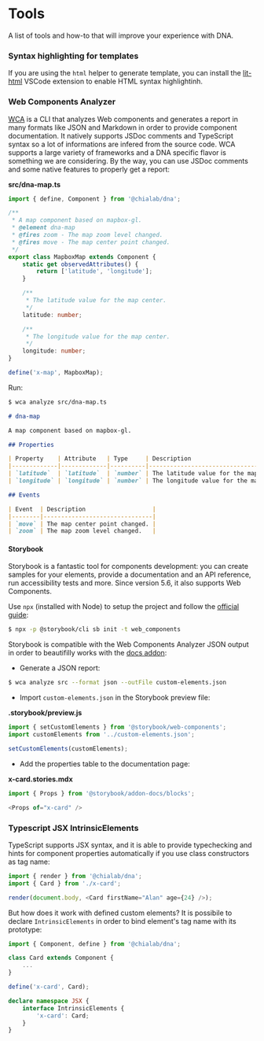 # Tools

A list of tools and how-to that will improve your experience with DNA.

### Syntax highlighting for templates

If you are using the `html` helper to generate template, you can install the [lit-html](https://github.com/mjbvz/vscode-lit-html) VSCode extension to enable HTML syntax highlightinh.

### Web Components Analyzer

[WCA](https://www.npmjs.com/package/web-component-analyzer) is a CLI that analyzes Web components and generates a report in many formats like JSON and Markdown in order to provide component documentation. It natively supports JSDoc comments and TypeScript syntax so a lot of informations are infered from the source code. WCA supports a large variety of frameworks and a DNA specific flavor is something we are considering. By the way, you can use JSDoc comments and some native features to properly get a report:

**src/dna-map.ts**
```ts
import { define, Component } from '@chialab/dna';

/**
 * A map component based on mapbox-gl.
 * @element dna-map
 * @fires zoom - The map zoom level changed.
 * @fires move - The map center point changed.
 */
export class MapboxMap extends Component {
    static get observedAttributes() {
        return ['latitude', 'longitude'];
    }

    /**
     * The latitude value for the map center.
     */
    latitude: number;

    /**
     * The longitude value for the map center.
     */
    longitude: number;
}

define('x-map', MapboxMap);
```

Run:

```sh
$ wca analyze src/dna-map.ts
```

```md
# dna-map

A map component based on mapbox-gl.

## Properties

| Property    | Attribute   | Type     | Description                             |
|-------------|-------------|----------|-----------------------------------------|
| `latitude`  | `latitude`  | `number` | The latitude value for the map center.  |
| `longitude` | `longitude` | `number` | The longitude value for the map center. |

## Events

| Event  | Description                   |
|--------|-------------------------------|
| `move` | The map center point changed. |
| `zoom` | The map zoom level changed.   |
```


#### Storybook

Storybook is a fantastic tool for components development: you can create samples for your elements, provide a documentation and an API reference, run accessibility tests and more. Since version 5.6, it also supports Web Components.

Use `npx` (installed with Node) to setup the project and follow the [official guide](https://storybook.js.org/docs/basics/introduction/):

```sh
$ npx -p @storybook/cli sb init -t web_components
```

Storybook is compatible with the Web Components Analyzer JSON output in order to beautifilly works with the [docs addon](https://github.com/storybookjs/storybook/tree/master/addons/docs):

* Generate a JSON report:

```sh
$ wca analyze src --format json --outFile custom-elements.json
```

* Import `custom-elements.json` in the Storybook preview file:

**.storybook/preview.js**
```ts
import { setCustomElements } from '@storybook/web-components';
import customElements from '../custom-elements.json';

setCustomElements(customElements);
```

* Add the properties table to the documentation page:

**x-card.stories.mdx**

```ts
import { Props } from '@storybook/addon-docs/blocks';

<Props of="x-card" />
```

### Typescript JSX IntrinsicElements

TypeScript supports JSX syntax, and it is able to provide typechecking and hints for component properties automatically if you use class constructors as tag name:

```ts
import { render } from '@chialab/dna';
import { Card } from './x-card';

render(document.body, <Card firstName="Alan" age={24} />);
```

But how does it work with defined custom elements? It is possibile to declare `IntrinsicElements` in order to bind element's tag name with its prototype:

```ts
import { Component, define } from '@chialab/dna';

class Card extends Component {
    ...
}

define('x-card', Card);

declare namespace JSX {
    interface IntrinsicElements {
        'x-card': Card;
    }
}
```

